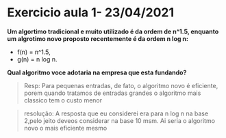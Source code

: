 # Exercicio aula 1- 23/04/2021

**Um algortimo tradicional e muito utilizado é da ordem de n^1.5, enquanto um algrotimo novo proposto recentemente é da ordem n log n:**
* f(n) = n^1.5,
* g(n) = n log n.

**Qual algoritmo voce adotaria na empresa que esta fundando?**

> Resp: Para pequenas entradas, de fato, o algoritmo novo é eficiente, porem quando tratamos de entradas grandes o algoritmo mais classico tem o custo menor

> resolução: A resposta que eu considerei era para n log n na base 2,pelo jeito deveos considerar na base 10 msm. Ai seria o algoritmo novo o mais eficiente mesmo